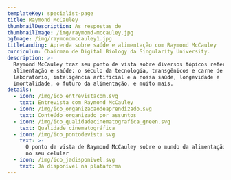 ```yaml
---
templateKey: specialist-page
title: Raymond McCauley
thumbnailDescription: As respostas de
thumbnailImage: /img/raymond-mccauley.jpg
bgImage: /img/raymondmccauley1.jpg
titleLanding: Aprenda sobre saúde e alimentação com Raymond McCauley
curriculum: Chairman de Digital Biology da Singularity University.
description: >-
  Raymond McCauley traz seu ponto de vista sobre diversos tópicos referentes à
  alimentação e saúde: o século da tecnologia, transgênicos e carne de
  laboratório, inteligência artificial e a nossa saúde, longevidade e
  imortalidade, o futuro da alimentação, e muito mais.
details:
  - icon: /img/ico_entrevistacom.svg
    text: Entrevista com Raymond McCauley
  - icon: /img/ico_organizacaodeaprendizado.svg
    text: Conteúdo organizado por assuntos
  - icon: /img/ico_qualidadecinematografica_green.svg
    text: Qualidade cinematográfica
  - icon: /img/ico_pontodevista.svg
    text: >-
      O ponto de vista de Raymond McCauley sobre o mundo da alimentação direto
      no seu celular
  - icon: /img/ico_jadisponivel.svg
    text: Já disponível na plataforma
---
```


